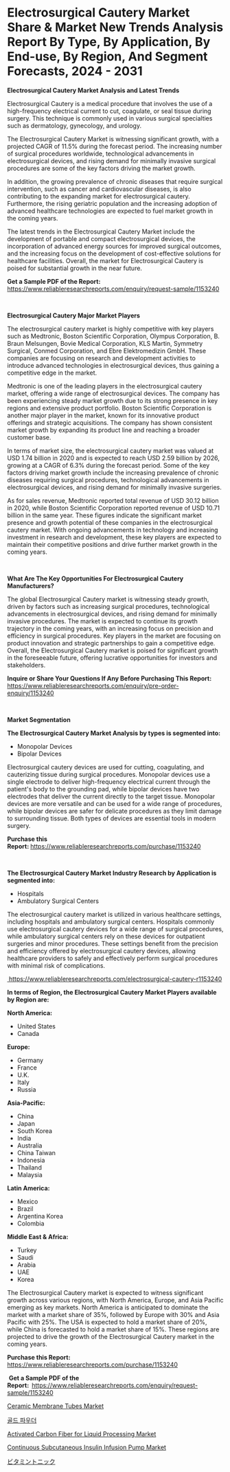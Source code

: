 <p><h1>Electrosurgical Cautery Market Share & Market New Trends Analysis Report By Type, By Application, By End-use, By Region, And Segment Forecasts, 2024 - 2031</h1></p><p><strong>Electrosurgical Cautery Market Analysis and Latest Trends</strong></p>
<p><p>Electrosurgical Cautery is a medical procedure that involves the use of a high-frequency electrical current to cut, coagulate, or seal tissue during surgery. This technique is commonly used in various surgical specialties such as dermatology, gynecology, and urology.</p><p>The Electrosurgical Cautery Market is witnessing significant growth, with a projected CAGR of 11.5% during the forecast period. The increasing number of surgical procedures worldwide, technological advancements in electrosurgical devices, and rising demand for minimally invasive surgical procedures are some of the key factors driving the market growth.</p><p>In addition, the growing prevalence of chronic diseases that require surgical intervention, such as cancer and cardiovascular diseases, is also contributing to the expanding market for electrosurgical cautery. Furthermore, the rising geriatric population and the increasing adoption of advanced healthcare technologies are expected to fuel market growth in the coming years.</p><p>The latest trends in the Electrosurgical Cautery Market include the development of portable and compact electrosurgical devices, the incorporation of advanced energy sources for improved surgical outcomes, and the increasing focus on the development of cost-effective solutions for healthcare facilities. Overall, the market for Electrosurgical Cautery is poised for substantial growth in the near future.</p></p>
<p><strong>Get a Sample PDF of the Report:&nbsp;</strong> <a href="https://www.reliableresearchreports.com/enquiry/request-sample/1153240">https://www.reliableresearchreports.com/enquiry/request-sample/1153240</a></p>
<p>&nbsp;</p>
<p><strong>Electrosurgical Cautery Major Market Players</strong></p>
<p><p>The electrosurgical cautery market is highly competitive with key players such as Medtronic, Boston Scientific Corporation, Olympus Corporation, B. Braun Melsungen, Bovie Medical Corporation, KLS Martin, Symmetry Surgical, Conmed Corporation, and Ebre Elektromedizin GmbH. These companies are focusing on research and development activities to introduce advanced technologies in electrosurgical devices, thus gaining a competitive edge in the market.</p><p>Medtronic is one of the leading players in the electrosurgical cautery market, offering a wide range of electrosurgical devices. The company has been experiencing steady market growth due to its strong presence in key regions and extensive product portfolio. Boston Scientific Corporation is another major player in the market, known for its innovative product offerings and strategic acquisitions. The company has shown consistent market growth by expanding its product line and reaching a broader customer base.</p><p>In terms of market size, the electrosurgical cautery market was valued at USD 1.74 billion in 2020 and is expected to reach USD 2.59 billion by 2026, growing at a CAGR of 6.3% during the forecast period. Some of the key factors driving market growth include the increasing prevalence of chronic diseases requiring surgical procedures, technological advancements in electrosurgical devices, and rising demand for minimally invasive surgeries.</p><p>As for sales revenue, Medtronic reported total revenue of USD 30.12 billion in 2020, while Boston Scientific Corporation reported revenue of USD 10.71 billion in the same year. These figures indicate the significant market presence and growth potential of these companies in the electrosurgical cautery market. With ongoing advancements in technology and increasing investment in research and development, these key players are expected to maintain their competitive positions and drive further market growth in the coming years.</p></p>
<p>&nbsp;</p>
<p><strong>What Are The Key Opportunities For Electrosurgical Cautery Manufacturers?</strong></p>
<p><p>The global Electrosurgical Cautery market is witnessing steady growth, driven by factors such as increasing surgical procedures, technological advancements in electrosurgical devices, and rising demand for minimally invasive procedures. The market is expected to continue its growth trajectory in the coming years, with an increasing focus on precision and efficiency in surgical procedures. Key players in the market are focusing on product innovation and strategic partnerships to gain a competitive edge. Overall, the Electrosurgical Cautery market is poised for significant growth in the foreseeable future, offering lucrative opportunities for investors and stakeholders.</p></p>
<p><strong>Inquire or Share Your Questions If Any Before Purchasing This Report:</strong> <a href="https://www.reliableresearchreports.com/enquiry/pre-order-enquiry/1153240">https://www.reliableresearchreports.com/enquiry/pre-order-enquiry/1153240</a></p>
<p>&nbsp;</p>
<p><strong>Market Segmentation</strong></p>
<p><strong>The Electrosurgical Cautery Market Analysis by types is segmented into:</strong></p>
<p><ul><li>Monopolar Devices</li><li>Bipolar Devices</li></ul></p>
<p><p>Electrosurgical cautery devices are used for cutting, coagulating, and cauterizing tissue during surgical procedures. Monopolar devices use a single electrode to deliver high-frequency electrical current through the patient's body to the grounding pad, while bipolar devices have two electrodes that deliver the current directly to the target tissue. Monopolar devices are more versatile and can be used for a wide range of procedures, while bipolar devices are safer for delicate procedures as they limit damage to surrounding tissue. Both types of devices are essential tools in modern surgery.</p></p>
<p><strong>Purchase this Report:&nbsp;</strong><a href="https://www.reliableresearchreports.com/purchase/1153240">https://www.reliableresearchreports.com/purchase/1153240</a></p>
<p>&nbsp;</p>
<p><strong>The Electrosurgical Cautery Market Industry Research by Application is segmented into:</strong></p>
<p><ul><li>Hospitals</li><li>Ambulatory Surgical Centers</li></ul></p>
<p><p>The electrosurgical cautery market is utilized in various healthcare settings, including hospitals and ambulatory surgical centers. Hospitals commonly use electrosurgical cautery devices for a wide range of surgical procedures, while ambulatory surgical centers rely on these devices for outpatient surgeries and minor procedures. These settings benefit from the precision and efficiency offered by electrosurgical cautery devices, allowing healthcare providers to safely and effectively perform surgical procedures with minimal risk of complications.</p></p>
<p><a href="https://www.reliableresearchreports.com/electrosurgical-cautery-r1153240">&nbsp;https://www.reliableresearchreports.com/electrosurgical-cautery-r1153240</a></p>
<p><strong>In terms of Region, the Electrosurgical Cautery Market Players available by Region are:</strong></p>
<p>
    <p> <strong> North America: </strong>
        <ul>
            <li>United States</li>
            <li>Canada</li>
        </ul>
        </p> 
    <p> <strong> Europe: </strong>
        <ul>
            <li>Germany</li>
            <li>France</li>
            <li>U.K.</li>
            <li>Italy</li>
            <li>Russia</li>
        </ul>
        </p> 
    <p> <strong> Asia-Pacific: </strong>
        <ul>
            <li>China</li>
            <li>Japan</li>
            <li>South Korea</li>
            <li>India</li>
            <li>Australia</li>
            <li>China Taiwan</li>
            <li>Indonesia</li>
            <li>Thailand</li>
            <li>Malaysia</li>
        </ul>
        </p> 
    <p> <strong> Latin America: </strong>
        <ul>
            <li>Mexico</li>
            <li>Brazil</li>
            <li>Argentina Korea</li>
            <li>Colombia</li>
        </ul>
        </p> 
    <p> <strong> Middle East & Africa: </strong>
        <ul>
            <li>Turkey</li>
            <li>Saudi</li>
            <li>Arabia</li>
            <li>UAE</li>
            <li>Korea</li>
        </ul>
    </p>
    </p>
<p><p>The Electrosurgical Cautery market is expected to witness significant growth across various regions, with North America, Europe, and Asia Pacific emerging as key markets. North America is anticipated to dominate the market with a market share of 35%, followed by Europe with 30% and Asia Pacific with 25%. The USA is expected to hold a market share of 20%, while China is forecasted to hold a market share of 15%. These regions are projected to drive the growth of the Electrosurgical Cautery market in the coming years.</p></p>
<p><strong>Purchase this Report: </strong><a href="https://www.reliableresearchreports.com/purchase/1153240">https://www.reliableresearchreports.com/purchase/1153240</a></p>
<p>&nbsp;<strong>Get a Sample PDF of the Report:&nbsp;&nbsp;</strong><a href="https://www.reliableresearchreports.com/enquiry/request-sample/1153240">https://www.reliableresearchreports.com/enquiry/request-sample/1153240</a></p>
<p><strong></strong></p>
<p><p><a href="https://issuu.com/reportprime-2/docs/ceramic-membrane-tubes-market-size-2030.pptx">Ceramic Membrane Tubes Market</a></p><p><a href="https://github.com/vsr06p4p49/Market-Research-Report-List-2/blob/main/791840644674.md">골드 파우더</a></p><p><a href="https://issuu.com/reportprime-2/docs/activated-carbon-fiber-for-liquid-processing-marke">Activated Carbon Fiber for Liquid Processing Market</a></p><p><a href="https://github.com/jodemen/Market-Research-Report-List-2/blob/main/continuous-subcutaneous-insulin-infusion-pump-market.md">Continuous Subcutaneous Insulin Infusion Pump Market</a></p><p><a href="https://github.com/dzy793153605/Market-Research-Report-List-2/blob/main/918787649734.md">ビタミントニック</a></p></p>